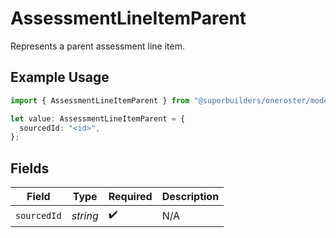 # AssessmentLineItemParent

Represents a parent assessment line item.

## Example Usage

```typescript
import { AssessmentLineItemParent } from "@superbuilders/oneroster/models/components";

let value: AssessmentLineItemParent = {
  sourcedId: "<id>",
};
```

## Fields

| Field              | Type               | Required           | Description        |
| ------------------ | ------------------ | ------------------ | ------------------ |
| `sourcedId`        | *string*           | :heavy_check_mark: | N/A                |